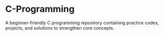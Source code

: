 # C-Programming
A beginner-friendly C programming repository containing practice codes, projects, and solutions to strengthen core concepts.
